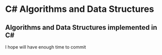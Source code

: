 # C# Algorithms and Data Structures

## Algorithms and Data Structures implemented in C#

<p> I hope will have enough time to commit </p>
